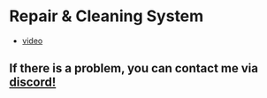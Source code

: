 # Repair & Cleaning System

- [video](https://www.youtube.com/watch?v=pQcnN6zsOYs)

## If there is a problem, you can contact me via [discord!](https://discord.gg/u938DeXWYh)
